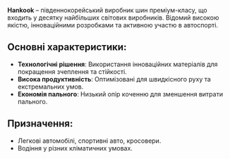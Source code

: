 **Hankook** – південнокорейський виробник шин преміум-класу, що входить у десятку найбільших світових виробників. Відомий високою якістю, інноваційними розробками та активною участю в автоспорті.

## Основні характеристики:
- **Технологічні рішення**: Використання інноваційних матеріалів для покращення зчеплення та стійкості.
- **Висока продуктивність**: Оптимізовані для швидкісного руху та екстремальних умов.
- **Економія пального**: Низький опір коченню для зменшення витрати пального.

## Призначення:
- Легкові автомобілі, спортивні авто, кросовери.
- Водіння у різних кліматичних умовах.